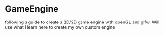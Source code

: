 # GameEngine
following a guide to create a 2D/3D game engine with openGL and glfw. Will use what I learn here to create my own custom engine
